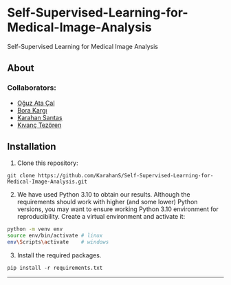 # Self-Supervised-Learning-for-Medical-Image-Analysis

Self-Supervised Learning for Medical Image Analysis


## About


### Collaborators:
- [Oğuz Ata Çal](https://github.com/OguzAtaCal)
- [Bora Kargı](https://github.com/kargibora)
- [Karahan Sarıtaş](https://github.com/KarahanS)
- [Kıvanç Tezören](https://github.com/kivanctezoren)

## Installation

1. Clone this repository:
```
git clone https://github.com/KarahanS/Self-Supervised-Learning-for-Medical-Image-Analysis.git
```
2. We have used Python 3.10 to obtain our results. Although the requirements should work with higher (and some lower) Python versions, you may want to ensure working Python 3.10 environment for reproducibility. 
 Create a virtual environment and activate it:
```bash
python -m venv env
source env/bin/activate # linux
env\Scripts\activate    # windows
```
3. Install the required packages.
```
pip install -r requirements.txt
```
---


